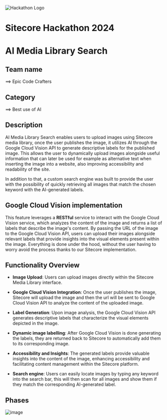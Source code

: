 ![Hackathon Logo](docs/images/hackathon.png?raw=true "Hackathon Logo")
# Sitecore Hackathon 2024

# AI Media Library Search

## Team name
⟹ Epic Code Crafters

## Category
⟹ Best use of AI

## Description
AI Media Library Search enables users to upload images using Sitecore media library, once the user publishes the image, it utilizes AI through the Google Cloud Vision API to generate descriptive labels for the published image. This allows the user to dynamically upload images alongside useful information that can later be used for example as alternative text when inserting the image into a website, also improving accessibility and readability of the site.

In addition to that, a custom search engine was built to provide the user with the possibility of quickly retrieving all images that match the chosen keyword with the AI-generated labels.

## Google Cloud Vision implementation

This feature leverages a **RESTful** service to interact with the Google Cloud Vision service, which analyzes the content of the image and returns a list of labels that describe the image's content. By passing the URL of the image to the Google Cloud Vision API, users can upload their images alongside relevant labels that provide insights into the visual elements present within the image. Everything is done under the hood, without the user having to worry avoid the process thanks to our Sitecore implementation.

## Functionality Overview

-  **Image Upload**: Users can upload images directly within the Sitecore Media Library interface.

-  **Google Cloud Vision Integration**: Once the user publishes the image, Sitecore will upload the image and then the url will be sent to Google Cloud Vision API to analyze the content of the uploaded image.

-  **Label Generation**: Upon image analysis, the Google Cloud Vision API generates descriptive labels that characterize the visual elements depicted in the image.

-  **Dynamic image labelling**: After Google Cloud Vision is done generating the labels, they are returned back to Sitecore to automatically add them to its corresponding image.

-  **Accessibility and Insights**: The generated labels provide valuable insights into the content of the image, enhancing accessibility and facilitating content management within the Sitecore platform.

-  **Search engine**: Users can easily locate images by typing any keyword into the search bar, this will then scan for all images and show them if they match the corresponding AI-generated label.

## Phases

![image](https://github.com/Sitecore-Hackathon/2024-Epic-Code-Crafters/assets/128874476/adb78e1f-480f-429a-a2b2-daac6b1720b1)

